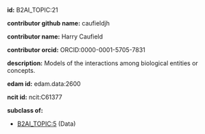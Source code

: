 **id:** B2AI_TOPIC:21

**contributor github name:** caufieldjh

**contributor name:** Harry Caufield

**contributor orcid:** ORCID:0000-0001-5705-7831

**description:** Models of the interactions among biological entities or concepts.

**edam id:** edam.data:2600

**ncit id:** ncit:C61377

**subclass of:**

- [B2AI_TOPIC:5](../topics/Data.markdown) (Data)
